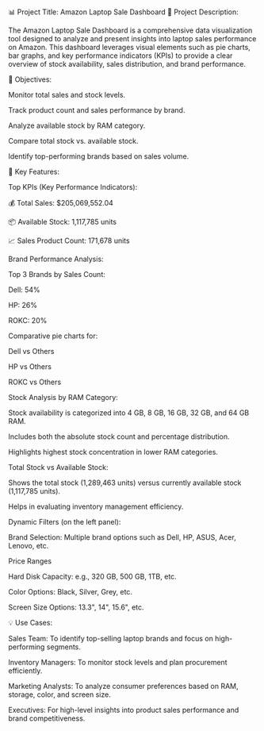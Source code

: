 📊 Project Title: Amazon Laptop Sale Dashboard
📝 Project Description:

The Amazon Laptop Sale Dashboard is a comprehensive data visualization tool designed to analyze and present insights into laptop sales performance on Amazon. This dashboard leverages visual elements such as pie charts, bar graphs, and key performance indicators (KPIs) to provide a clear overview of stock availability, sales distribution, and brand performance.

🎯 Objectives:

Monitor total sales and stock levels.

Track product count and sales performance by brand.

Analyze available stock by RAM category.

Compare total stock vs. available stock.

Identify top-performing brands based on sales volume.

📌 Key Features:

Top KPIs (Key Performance Indicators):

💰 Total Sales: $205,069,552.04

📦 Available Stock: 1,117,785 units

📈 Sales Product Count: 171,678 units

Brand Performance Analysis:

Top 3 Brands by Sales Count:

Dell: 54%

HP: 26%

ROKC: 20%

Comparative pie charts for:

Dell vs Others

HP vs Others

ROKC vs Others

Stock Analysis by RAM Category:

Stock availability is categorized into 4 GB, 8 GB, 16 GB, 32 GB, and 64 GB RAM.

Includes both the absolute stock count and percentage distribution.

Highlights highest stock concentration in lower RAM categories.

Total Stock vs Available Stock:

Shows the total stock (1,289,463 units) versus currently available stock (1,117,785 units).

Helps in evaluating inventory management efficiency.

Dynamic Filters (on the left panel):

Brand Selection: Multiple brand options such as Dell, HP, ASUS, Acer, Lenovo, etc.

Price Ranges

Hard Disk Capacity: e.g., 320 GB, 500 GB, 1TB, etc.

Color Options: Black, Silver, Grey, etc.

Screen Size Options: 13.3", 14", 15.6", etc.

💡 Use Cases:

Sales Team: To identify top-selling laptop brands and focus on high-performing segments.

Inventory Managers: To monitor stock levels and plan procurement efficiently.

Marketing Analysts: To analyze consumer preferences based on RAM, storage, color, and screen size.

Executives: For high-level insights into product sales performance and brand competitiveness.
